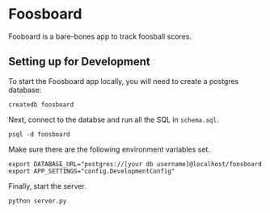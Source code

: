 # Foosboard

Fooboard is a bare-bones app to track foosball scores.

## Setting up for Development

To start the Foosboard app locally, you will need to create a postgres database:

```
createdb foosboard
```

Next, connect to the databse and run all the SQL in `schema.sql`.

```
psql -d foosboard
````

Make sure there are the following environment variables set.

```
export DATABASE_URL="postgres://[your db username]@localhost/foosboard
export APP_SETTINGS="config.DevelopmentConfig"
```

Finally, start the server.

```
python server.py
```
